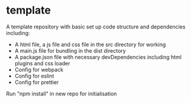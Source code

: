 # template
A template repository with basic set up code structure and dependencies including:
- A html file, a js file and css file in the src directory for working
- A main.js file for bundling in the dist directory
- A package.json file with necessary devDependencies including html plugins and css loader
- Config for webpack
- Config for eslint
- Config for prettier

Run "npm install" in new repo for initialisation
